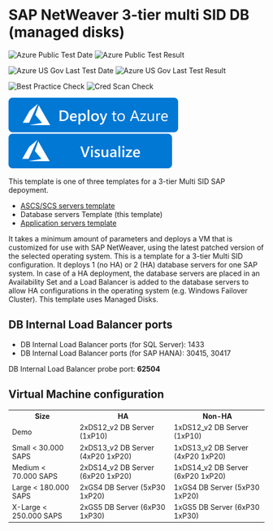 # SAP NetWeaver 3-tier multi SID DB (managed disks)

![Azure Public Test Date](https://azurequickstartsservice.blob.core.windows.net/badges/sap-3-tier-marketplace-image-multi-sid-db-md/PublicLastTestDate.svg)
![Azure Public Test Result](https://azurequickstartsservice.blob.core.windows.net/badges/sap-3-tier-marketplace-image-multi-sid-db-md/PublicDeployment.svg)

![Azure US Gov Last Test Date](https://azurequickstartsservice.blob.core.windows.net/badges/sap-3-tier-marketplace-image-multi-sid-db-md/FairfaxLastTestDate.svg)
![Azure US Gov Last Test Result](https://azurequickstartsservice.blob.core.windows.net/badges/sap-3-tier-marketplace-image-multi-sid-db-md/FairfaxDeployment.svg)

![Best Practice Check](https://azurequickstartsservice.blob.core.windows.net/badges/sap-3-tier-marketplace-image-multi-sid-db-md/BestPracticeResult.svg)
![Cred Scan Check](https://azurequickstartsservice.blob.core.windows.net/badges/sap-3-tier-marketplace-image-multi-sid-db-md/CredScanResult.svg)

[![Deploy To Azure](https://raw.githubusercontent.com/Azure/azure-quickstart-templates/master/1-CONTRIBUTION-GUIDE/images/deploytoazure.svg?sanitize=true)](https://portal.azure.com/#create/Microsoft.Template/uri/https%3A%2F%2Fraw.githubusercontent.com%2FAzure%2Fazure-quickstart-templates%2Fmaster%2Fsap-3-tier-marketplace-image-multi-sid-db-md%2Fazuredeploy.json)
[![Visualize](https://raw.githubusercontent.com/Azure/azure-quickstart-templates/master/1-CONTRIBUTION-GUIDE/images/visualizebutton.svg?sanitize=true)](http://armviz.io/#/?load=https%3A%2F%2Fraw.githubusercontent.com%2FAzure%2Fazure-quickstart-templates%2Fmaster%2Fsap-3-tier-marketplace-image-multi-sid-db-md%2Fazuredeploy.json)

This template is one of three templates for a 3-tier Multi SID SAP depoyment.

- [ASCS/SCS servers template](https://github.com/Azure/azure-quickstart-templates/tree/master/sap-3-tier-marketplace-image-multi-sid-xscs-md)
- Database servers Template (this template)
- [Application servers template](https://github.com/Azure/azure-quickstart-templates/tree/master/sap-3-tier-marketplace-image-multi-sid-apps-md)

It takes a minimum amount of parameters and deploys a VM that is customized for
use with SAP NetWeaver, using the latest patched version of the selected
operating system. This is a template for a 3-tier Multi SID configuration. It
deploys 1 (no HA) or 2 (HA) database servers for one SAP system. In case of a HA
deployment, the database servers are placed in an Availability Set and a Load
Balancer is added to the database servers to allow HA configurations in the
operating system (e.g. Windows Failover Cluster). This template uses Managed
Disks.

## DB Internal Load Balancer ports

- DB Internal Load Balancer ports (for SQL Server): 1433
- DB Internal Load Balancer ports (for SAP HANA): 30415, 30417

DB Internal Load Balancer probe port: **62504**

## Virtual Machine configuration

<table>
	<tr>
		<th>Size</th>
		<th>HA</th>
		<th>Non-HA</th>
	</tr>
	<tr>
		<td>Demo</td>
		<td>2xDS12_v2 DB Server (1xP10)</td>
		<td>1xDS12_v2 DB Server (1xP10)</td>
	</tr>
	<tr>
		<td>Small < 30.000 SAPS</td>
		<td>2xDS13_v2 DB Server (4xP20 1xP20)</td>
		<td>1xDS13_v2 DB Server (4xP20 1xP20)</td>
	</tr>
	<tr>
		<td>Medium < 70.000 SAPS</td>
		<td>2xDS14_v2 DB Server (6xP20 1xP20)</td>
		<td>1xDS14_v2 DB Server (6xP20 1xP20)</td>
	</tr>
	<tr>
		<td>Large < 180.000 SAPS</td>
		<td>2xGS4 DB Server (5xP30 1xP20)</td>
		<td>1xGS4 DB Server (5xP30 1xP20)</td>
	</tr>
	<tr>
		<td>X-Large < 250.000 SAPS</td>
		<td>2xGS5 DB Server (6xP30 1xP30)</td>
		<td>1xGS5 DB Server (6xP30 1xP30)</td>
	</tr>
</table>
